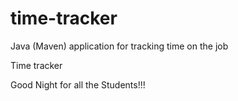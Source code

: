 # time-tracker
Java (Maven) application for tracking time on the job

Time tracker

Good Night for all the Students!!!
